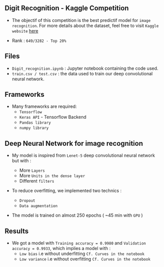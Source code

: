 Digit Recognition - Kaggle Competition
------------------------------------------
* The objectif of this competition is the best predictif model for `image recognition`. For more details about the dataset, feel free to visit `Kaggle website` [here](https://www.kaggle.com/c/digit-recognizer/data)

* Rank : `649/3282 - Top 20% `




Files 
------------------------------------------

* `Digit_recognition.ipynb` : Jupyter notebook containing the code used.
* `train.csv / test.csv` : the data used to train our deep convolutional neural network.


Frameworks
------------------------------------------

* Many frameworks are required:
	* `Tensorflow`
	* `Keras API` - Tensorflow Backend
	* `Pandas library`
	* `numpy library`


Deep Neural Network for image recognition
------------------------------------------

* My model is inspired from `Lenet-5` deep convolutional neural network but with :
	* More `Layers`
	* More `Units in the dense layer`
	* Different `filters`

* To reduce overfitting, we implemented two technics :
	* `Dropout`
	* `Data augmentation`

* The model is trained on almost 250 epochs ( ~45 min with `GPU` )


Results
------------------------------------------

* We got a model with `Training accuracy = 0.9980` and `Validation accuracy = 0.9933`, which implies a model with : 
	* `Low bias` i.e without underfitting `Cf. Curves in the notebook`
	* `Low variance` i.e without overfitting `Cf. Curves in the notebook`
	



